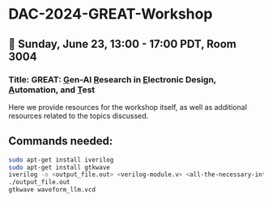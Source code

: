 # DAC-2024-GREAT-Workshop

## 📅 Sunday, June 23, 13:00 - 17:00 PDT, Room 3004
### Title: GREAT: <ins>G</ins>en-AI <ins>R</ins>esearch in <ins>E</ins>lectronic Design, <ins>A</ins>utomation, and <ins>T</ins>est
Here we provide resources for the workshop itself, as well as additional resources related to the topics discussed.

## Commands needed:
```bash
sudo apt-get install iverilog
sudo apt-get install gtkwave
iverilog -o <output_file.out> <verilog-module.v> <all-the-necessary-intermediate-modules.v> <simon_llm_tb.v>
./output_file.out
gtkwave waveform_llm.vcd
